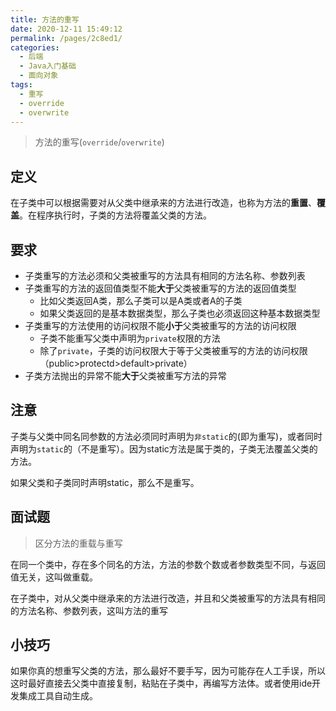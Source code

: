 ```yaml
---
title: 方法的重写
date: 2020-12-11 15:49:12
permalink: /pages/2c8ed1/
categories: 
  - 后端
  - Java入门基础
  - 面向对象
tags: 
  - 重写
  - override
  - overwrite
---
```

> 方法的重写(`override`/`overwrite`)

## 定义

在子类中可以根据需要对从父类中继承来的方法进行改造，也称为方法的**重置**、**覆盖**。在程序执行时，子类的方法将覆盖父类的方法。



## 要求

- 子类重写的方法必须和父类被重写的方法具有相同的方法名称、参数列表
- 子类重写的方法的返回值类型不能**大于**父类被重写的方法的返回值类型
  - 比如父类返回A类，那么子类可以是A类或者A的子类
  - 如果父类返回的是基本数据类型，那么子类也必须返回这种基本数据类型
- 子类重写的方法使用的访问权限不能**小于**父类被重写的方法的访问权限
  - 子类不能重写父类中声明为`private`权限的方法
  - 除了`private`，子类的访问权限大于等于父类被重写的方法的访问权限（public>protectd>default>private）
- 子类方法抛出的异常不能**大于**父类被重写方法的异常

## 注意

子类与父类中同名同参数的方法必须同时声明为`非static`的(即为重写)，或者同时声明为`static`的（不是重写）。因为static方法是属于类的，子类无法覆盖父类的方法。

如果父类和子类同时声明static，那么不是重写。



## 面试题

> 区分方法的重载与重写

在同一个类中，存在多个同名的方法，方法的参数个数或者参数类型不同，与返回值无关，这叫做重载。

在子类中，对从父类中继承来的方法进行改造，并且和父类被重写的方法具有相同的方法名称、参数列表，这叫方法的重写



## 小技巧

如果你真的想重写父类的方法，那么最好不要手写，因为可能存在人工手误，所以这时最好直接去父类中直接复制，粘贴在子类中，再编写方法体。或者使用ide开发集成工具自动生成。